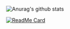 ![Anurag's github stats](https://github-readme-stats.vercel.app/api?username=govmoe&theme=synthwave&show_icons=true)


[![ReadMe Card](https://github-readme-stats.vercel.app/api/pin/?username=moyuproduct&repo=MoYuStatus)](https://github.com/moyuproduct/MoYuStatus)
